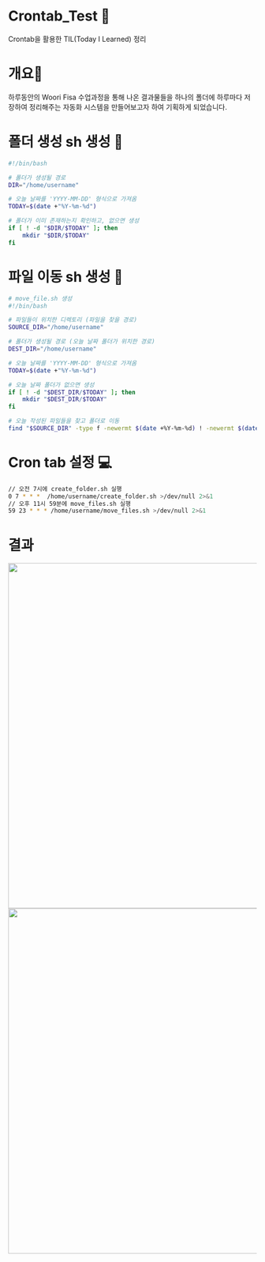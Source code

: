 # Crontab_Test 💪
Crontab을 활용한 TIL(Today I Learned) 정리

# 개요📢
하루동안의 Woori Fisa 수업과정을 통해 나온 결과물들을 하나의 폴더에 하루마다 저장하여 정리해주는 자동화 시스템을 만들어보고자 하여 기획하게 되었습니다.

# 폴더 생성 sh 생성 🔨
```bash
#!/bin/bash

# 폴더가 생성될 경로
DIR="/home/username"

# 오늘 날짜를 'YYYY-MM-DD' 형식으로 가져옴
TODAY=$(date +"%Y-%m-%d")

# 폴더가 이미 존재하는지 확인하고, 없으면 생성
if [ ! -d "$DIR/$TODAY" ]; then
    mkdir "$DIR/$TODAY"
fi
```
# 파일 이동 sh 생성 🔨
```bash
# move_file.sh 생성
#!/bin/bash

# 파일들이 위치한 디렉토리 (파일을 찾을 경로)
SOURCE_DIR="/home/username"

# 폴더가 생성될 경로 (오늘 날짜 폴더가 위치한 경로)
DEST_DIR="/home/username"

# 오늘 날짜를 'YYYY-MM-DD' 형식으로 가져옴
TODAY=$(date +"%Y-%m-%d")

# 오늘 날짜 폴더가 없으면 생성
if [ ! -d "$DEST_DIR/$TODAY" ]; then
    mkdir "$DEST_DIR/$TODAY"
fi

# 오늘 작성된 파일들을 찾고 폴더로 이동
find "$SOURCE_DIR" -type f -newermt $(date +%Y-%m-%d) ! -newermt $(date +%Y-%m-%d -d tomorrow) -exec mv {} "$DEST_DIR/$TODAY" \;
```

# Cron tab 설정 💻
```bash
// 오전 7시에 create_folder.sh 실행
0 7 * * *  /home/username/create_folder.sh >/dev/null 2>&1
// 오후 11시 59분에 move_files.sh 실행
59 23 * * * /home/username/move_files.sh >/dev/null 2>&1 
```

# 결과 

<img src="https://files.slack.com/files-pri/T07A2GQ9JPP-F07N3GBQWBV/image.png"  width="700"/>
</br>
<img src="https://files.slack.com/files-pri/T07A2GQ9JPP-F07MP1ZMLHM/image.png"  width="700"/>
